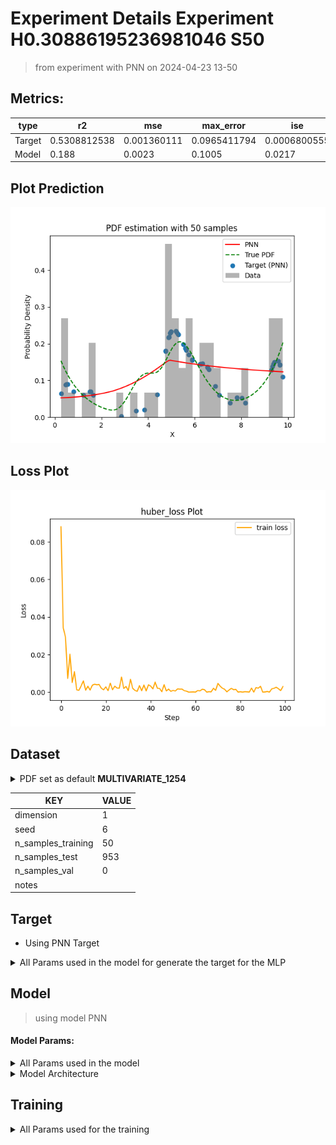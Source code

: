 # Experiment Details Experiment  H0.30886195236981046 S50
> from experiment with PNN
> on 2024-04-23 13-50
## Metrics:
                                                                                                   
| type   | r2           | mse         | max_error    | ise          | kl           | evs          |
|--------|--------------|-------------|--------------|--------------|--------------|--------------|
| Target | 0.5308812538 | 0.001360111 | 0.0965411794 | 0.0006800555 | 0.0680912263 | 0.5310004091 |
| Model  | 0.188        | 0.0023      | 0.1005       | 0.0217       | 0.1173       | 0.2788       |
                                                                                                   
## Plot Prediction

<img src="pdf_2516bfb5.png">

## Loss Plot

<img src="loss_2516bfb5.png">

## Dataset

<details><summary>PDF set as default <b>MULTIVARIATE_1254</b></summary>

#### Dimension 1
                                      
| type        | rate | weight |      |
|-------------|------|--------|------|
| exponential | 1    | 0.2    |      |
| logistic    | 4    | 0.8    | 0.25 |
| logistic    | 5.5  | 0.7    | 0.3  |
| exponential | -1   | 0.25   | -10  |
                                      
</details>
                              
| KEY                | VALUE |
|--------------------|-------|
| dimension          | 1     |
| seed               | 6     |
| n_samples_training | 50    |
| n_samples_test     | 953   |
| n_samples_val      | 0     |
| notes              |       |
                              
## Target
- Using PNN Target
<details><summary>All Params used in the model for generate the target for the MLP </summary>

                             
| KEY | VALUE               |
|-----|---------------------|
| h   | 0.30886195236981046 |
                             
</details>

## Model
> using model PNN
#### Model Params:
<details><summary>All Params used in the model </summary>

                                                                                 
| KEY             | VALUE                                                       |
|-----------------|-------------------------------------------------------------|
| dropout         | 0.0                                                         |
| hidden_layer    | [(18, ReLU()), (24, Tanh()), (64, ReLU()), (64, Sigmoid())] |
| last_activation | lambda                                                      |
                                                                                 
</details>

<details><summary>Model Architecture </summary>

LitModularNN(
  (neural_netowrk_modular): NeuralNetworkModular(
    (dropout): Dropout(p=0.0, inplace=False)
    (output_layer): Linear(in_features=64, out_features=1, bias=True)
    (last_activation): AdaptiveSigmoid(
      (sigmoid): Sigmoid()
    )
    (layers): ModuleList(
      (0): Linear(in_features=1, out_features=18, bias=True)
      (1): Linear(in_features=18, out_features=24, bias=True)
      (2): Linear(in_features=24, out_features=64, bias=True)
      (3): Linear(in_features=64, out_features=64, bias=True)
      (4): AdaptiveSigmoid(
        (sigmoid): Sigmoid()
      )
    )
    (activation): ModuleList(
      (0): ReLU()
      (1): Tanh()
      (2): ReLU()
      (3): Sigmoid()
    )
  )
)
</details>

## Training
<details><summary>All Params used for the training </summary>

                                         
| KEY           | VALUE                 |
|---------------|-----------------------|
| epochs        | 100                   |
| batch_size    | 12                    |
| loss_type     | huber_loss            |
| optimizer     | Adam                  |
| learning_rate | 0.0007396434514115792 |
                                         
</details>

